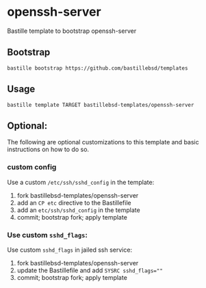 # openssh-server
Bastille template to bootstrap openssh-server

## Bootstrap
```shell
bastille bootstrap https://github.com/bastillebsd/templates
```

## Usage
```shell
bastille template TARGET bastillebsd-templates/openssh-server
```

## Optional:
The following are optional customizations to this template and basic
instructions on how to do so.

### custom config
Use a custom `/etc/ssh/sshd_config` in the template:

1. fork bastillebsd-templates/openssh-server
2. add an `CP etc` directive to the Bastillefile
3. add an `etc/ssh/sshd_config` in the template
4. commit; bootstrap fork; apply template

### Use custom `sshd_flags`:
Use custom `sshd_flags` in jailed ssh service:

1. fork bastillebsd-templates/openssh-server
2. update the Bastillefile and add `SYSRC sshd_flags=""`
3. commit; bootstrap fork; apply template
